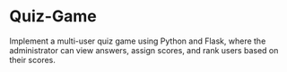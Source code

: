 # Quiz-Game
Implement a multi-user quiz game using Python and Flask, where the administrator can view answers, assign scores, and rank users based on their scores.
